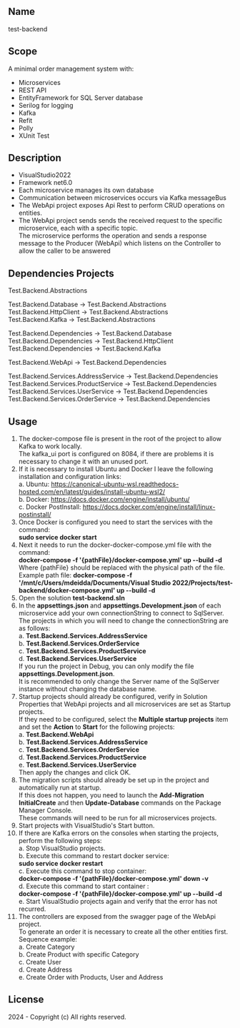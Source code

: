 ## Name
test-backend

## Scope
A minimal order management system with:
- Microservices
- REST API
- EntityFramework for SQL Server database
- Serilog for logging
- Kafka
- Refit
- Polly
- XUnit Test

## Description
- VisualStudio2022
- Framework net6.0
- Each microservice manages its own database
- Communication between microservices occurs via Kafka messageBus
- The WebApi project exposes Api Rest to perform CRUD operations on entities.
- The WebApi project sends sends the received request to the specific microservice, each with a specific topic.<br>
 The microservice performs the operation and sends a response message to the Producer (WebApi) which listens on the Controller to allow the caller to be answered

## Dependencies Projects
Test.Backend.Abstractions<br>

Test.Backend.Database -> Test.Backend.Abstractions<br>
Test.Backend.HttpClient -> Test.Backend.Abstractions<br>
Test.Backend.Kafka -> Test.Backend.Abstractions<br>

Test.Backend.Dependencies -> Test.Backend.Database<br>
Test.Backend.Dependencies -> Test.Backend.HttpClient<br>
Test.Backend.Dependencies -> Test.Backend.Kafka<br>

Test.Backend.WebApi -> Test.Backend.Dependencies<br>

Test.Backend.Services.AddressService -> Test.Backend.Dependencies<br>
Test.Backend.Services.ProductService -> Test.Backend.Dependencies<br>
Test.Backend.Services.UserService -> Test.Backend.Dependencies<br>
Test.Backend.Services.OrderService -> Test.Backend.Dependencies<br>

## Usage
1. The docker-compose file is present in the root of the project to allow Kafka to work locally.<br>
   The kafka_ui port is configured on 8084, if there are problems it is necessary to change it with an unused port.
2. If it is necessary to install Ubuntu and Docker I leave the following installation and configuration links:<br>
	a. Ubuntu: https://canonical-ubuntu-wsl.readthedocs-hosted.com/en/latest/guides/install-ubuntu-wsl2/<br>
	b. Docker: https://docs.docker.com/engine/install/ubuntu/<br>
	c. Docker PostInstall: https://docs.docker.com/engine/install/linux-postinstall/<br>
3. Once Docker is configured you need to start the services with the command:<br>
	 **sudo service docker start**
4. Next it needs to run the docker-docker-compose.yml file with the command:<br>
	**docker-compose -f '{pathFile}/docker-compose.yml' up --build -d**<br>
   Where {pathFile} should be replaced with the physical path of the file.<br>
   Example path file: **docker-compose -f '/mnt/c/Users/mdeidda/Documents/Visual Studio 2022/Projects/test-backend/docker-compose.yml' up --build -d**
5. Open the solution **test-backend.sln**
6. In the **appsettings.json** and **appsettings.Development.json** of each microservice add your own connectionString to connect to SqlServer.<br>
   The projects in which you will need to change the connectionString are as follows:<br>
		a. **Test.Backend.Services.AddressService**<br>
		b. **Test.Backend.Services.OrderService**<br>
		c. **Test.Backend.Services.ProductService**<br>
		d. **Test.Backend.Services.UserService**<br>
	If you run the project in Debug, you can only modify the file **appsettings.Development.json**.<br>
	It is recommended to only change the Server name of the SqlServer instance without changing the database name.
7. Startup projects should already be configured, verify in Solution Properties that WebApi projects and all microservices are set as Startup projects.<br>
   If they need to be configured, select the **Multiple startup projects** item and set the **Action** to **Start** for the following projects:<br>
		a. **Test.Backend.WebApi**<br>
		b. **Test.Backend.Services.AddressService**<br>
		c. **Test.Backend.Services.OrderService**<br>
		d. **Test.Backend.Services.ProductService**<br>
		e. **Test.Backend.Services.UserService**<br>
	Then apply the changes and click OK.
8. The migration scripts should already be set up in the project and automatically run at startup.<br>
   If this does not happen, you need to launch the **Add-Migration InitialCreate** and then **Update-Database** commands on the Package Manager Console.<br>
   These commands will need to be run for all microservices projects.
9. Start projects with VisualStudio's Start button.
10. If there are Kafka errors on the consoles when starting the projects, perform the following steps:<br>
		a. Stop VisualStudio projects.<br>
		b. Execute this command to restart docker service:<br>
			**sudo service docker restart**<br>
		c. Execute this command to stop container:<br>
			**docker-compose -f '{pathFile}/docker-compose.yml' down -v**<br>
		d. Execute this command to start container :<br>
			**docker-compose -f '{pathFile}/docker-compose.yml' up --build -d**<br>
		e. Start VisualStudio projects again and verify that the error has not recurred.<br>
11. The controllers are exposed from the swagger page of the WebApi project.<br>
	To generate an order it is necessary to create all the other entities first.<br>
	Sequence example:<br>
		a. Create Category<br>
		b. Create Product with specific Category<br>
		c. Create User<br>
		d. Create Address<br>
		e. Create Order with Products, User and Address<br>

## License
2024 - Copyright (c) All rights reserved.